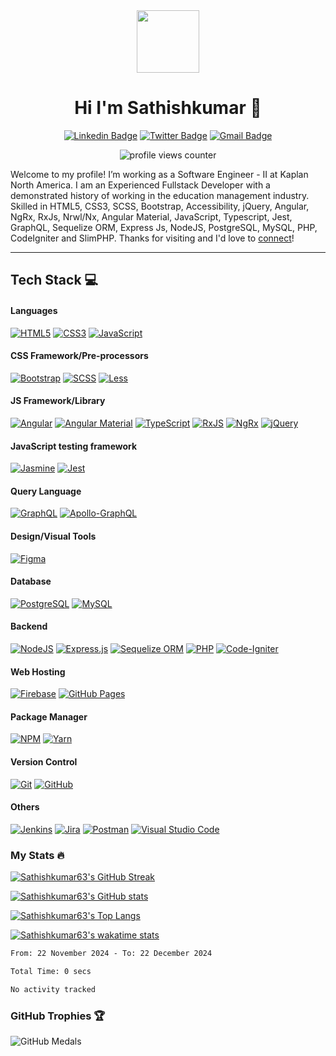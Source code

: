 <div id="header" align="center">
  <img
    src="https://media.giphy.com/media/M9gbBd9nbDrOTu1Mqx/giphy.gif"
    width="100"
  />

# Hi I'm Sathishkumar 👋  
[![Linkedin Badge](https://img.shields.io/badge/-sathishkumar63-blue?style=for-the-badge&logo=Linkedin&logoColor=white)](https://www.linkedin.com/in/sathishkumar63/)
[![Twitter Badge](https://img.shields.io/badge/-@__sathishjim63-1ca0f1?style=for-the-badge&labelColor=1ca0f1&logo=twitter&logoColor=white)](https://twitter.com/sathishjim63)
[![Gmail Badge](https://img.shields.io/badge/-sathishjim-c14438?style=for-the-badge&logo=Gmail&logoColor=white)](mailto:sathishjim@gmail.com)
    
<img
  src="https://komarev.com/ghpvc/?username=sathishkumar63&style=flat-square&color=green"
  alt="profile views counter"
  />
</div>

Welcome to my profile! I’m working as a Software Engineer - II at Kaplan North America. I am an Experienced Fullstack Developer with a demonstrated history of working in the education management industry. Skilled in HTML5, CSS3, SCSS, Bootstrap, Accessibility, jQuery, Angular, NgRx, RxJs, Nrwl/Nx, Angular Material, JavaScript, Typescript, Jest, GraphQL, Sequelize ORM,  Express Js, NodeJS, PostgreSQL, MySQL, PHP, CodeIgniter and SlimPHP. Thanks for visiting and I'd love to [connect](https://www.linkedin.com/in/sathishkumar63/)!


---
## Tech Stack 💻

#### Languages
[![HTML5](https://img.shields.io/badge/-HTML5-%23E34F26.svg?style=for-the-badge&logo=html5&logoColor=white)](https://developer.mozilla.org/en-US/docs/Learn/HTML)
[![CSS3](https://img.shields.io/badge/-CSS3-%231572B6.svg?style=for-the-badge&logo=css3&logoColor=white)](https://developer.mozilla.org/en-US/docs/Learn/CSS)
[![JavaScript](https://img.shields.io/badge/-JavaScript-%23323330.svg?style=for-the-badge&logo=javascript&logoColor=%23F7DF1E)](https://developer.mozilla.org/en-US/docs/Learn/Getting_started_with_the_web/JavaScript_basics)

#### CSS Framework/Pre-processors
[![Bootstrap](https://img.shields.io/badge/-Bootstrap-7952b3?style=for-the-badge&logo=bootstrap&logoColor=white)](https://getbootstrap.com/)
[![SCSS](https://img.shields.io/badge/-SCSS-bf4080?style=for-the-badge&logo=SASS&logoColor=white)](https://sass-lang.com/)
[![Less](https://img.shields.io/badge/-less-1d365d?style=for-the-badge&logo=less&logoColor=white)](https://lesscss.org/)

#### JS Framework/Library
[![Angular](https://img.shields.io/badge/-Angular-c4002f?style=for-the-badge&logo=angular&logoColor=white)](https://angular.io/)
[![Angular Material](https://img.shields.io/badge/-Angular%20Material-3f51b5?style=for-the-badge&logo=angular&logoColor=white)](https://material.angular.io/)
[![TypeScript](https://img.shields.io/badge/-TypeScript-%23007ACC.svg?style=for-the-badge&logo=typescript&logoColor=white)](https://www.typescriptlang.org/)
[![RxJS](https://img.shields.io/badge/-RxJS-%23B7178C.svg?style=for-the-badge&logo=reactivex&logoColor=white)](https://rxjs.dev/)
[![NgRx](https://img.shields.io/badge/-NgRx-%23B7178C.svg?style=for-the-badge&logo=reactivex&logoColor=white)](https://ngrx.io/)
[![jQuery](https://img.shields.io/badge/-jQuery-%230769AD.svg?style=for-the-badge&logo=jquery&logoColor=white)](https://jquery.com/)

#### JavaScript testing framework
[![Jasmine](https://img.shields.io/badge/-Jasmine-%238A4182.svg?style=for-the-badge&logo=jasmine&logoColor=white)](https://jasmine.github.io/)
[![Jest](https://img.shields.io/badge/-Jest-%238A4182.svg?style=for-the-badge&logo=jest&logoColor=white)](https://jestjs.io/)

#### Query Language
[![GraphQL](https://img.shields.io/badge/-GraphQL-E10098?style=for-the-badge&logo=graphql&logoColor=white)](https://graphql.org/)
[![Apollo-GraphQL](https://img.shields.io/badge/Apollo-GraphQL-311C87?style=for-the-badge&logo=apollo-graphql&logoColor=white)](https://www.apollographql.com/)

#### Design/Visual Tools
[![Figma](https://img.shields.io/badge/-Figma-000?style=for-the-badge&logo=figma)](https://www.figma.com/)

#### Database
[![PostgreSQL](https://img.shields.io/badge/-PostgreSQL-%23316192.svg?style=for-the-badge&logo=postgresql&logoColor=white)](https://www.postgresql.org/)
[![MySQL](https://img.shields.io/badge/-MySQL-3E6E93?style=for-the-badge&logo=mysql&logoColor=white)](https://www.mysql.com/)

#### Backend
[![NodeJS](https://img.shields.io/badge/-NodeJS-6DA55F?style=for-the-badge&logo=node.js&logoColor=white)](https://nodejs.dev/learn/introduction-to-nodejs)
[![Express.js](https://img.shields.io/badge/-ExpressJS-%23404d59.svg?style=for-the-badge&logo=express&logoColor=%2361DAFB)](https://expressjs.com/)
[![Sequelize ORM](https://img.shields.io/badge/-Sequelize%20ORM-%23404d59.svg?style=for-the-badge&logo=sequelize&logoColor=%2361DAFB)](https://sequelize.org/v7/)
[![PHP](https://img.shields.io/badge/-PHP-%23777BB4.svg?style=for-the-badge&logo=php&logoColor=white)](https://www.w3schools.com/php/)
[![Code-Igniter](https://img.shields.io/badge/-CodeIgniter-%23EF4223.svg?style=for-the-badge&logo=codeIgniter&logoColor=white)](https://codeigniter.com/user_guide/tutorial/index.html)

#### Web Hosting
[![Firebase](https://img.shields.io/badge/-Firebase-%23039BE5.svg?style=for-the-badge&logo=firebase)](https://firebase.google.com/)
[![GitHub Pages](https://img.shields.io/badge/-GitHub%20Pages-%23121011.svg?style=for-the-badge&logo=github&logoColor=white)](https://pages.github.com/)

#### Package Manager
[![NPM](https://img.shields.io/badge/-NPM-e34c26?style=for-the-badge&logo=npm&logoColor=white)](https://docs.npmjs.com/about-npm)
[![Yarn](https://img.shields.io/badge/-yarn-2188b6?style=for-the-badge&logo=yarn&logoColor=white)](https://classic.yarnpkg.com/en/docs)

#### Version Control
[![Git](https://img.shields.io/badge/-Git-%23E34F26.svg?style=for-the-badge&logo=git&logoColor=white)](https://git-scm.com/)
[![GitHub](https://img.shields.io/badge/-GitHub-%23121011.svg?style=for-the-badge&logo=github&logoColor=white)](https://github.com/)

#### Others
[![Jenkins](https://img.shields.io/badge/-Jenkins-brown?style=for-the-badge&logo=jenkins&logoColor=white)](https://www.jenkins.io/doc/)
[![Jira](https://img.shields.io/badge/-Jira-0052CC?style=for-the-badge&logo=jira&logoColor=white)](https://www.atlassian.com/software/jira)
[![Postman](https://img.shields.io/badge/-Postman-FF6C37?style=for-the-badge&logo=postman&logoColor=white)](https://www.postman.com/)
[![Visual Studio Code](https://img.shields.io/badge/-Visual%20Studio%20Code-0078d7.svg?style=for-the-badge&logo=visual-studio-code&logoColor=white)](https://code.visualstudio.com/)

### My Stats :fire:
[![Sathishkumar63's GitHub Streak](http://github-readme-streak-stats.herokuapp.com?user=sathishkumar63&show_icons=true&count_private=true&theme=github-dark&date_format=M%20j%5B%2C%20Y%5D)](http://github-readme-streak-stats.herokuapp.com?user=sathishkumar63&theme=github-dark&date_format=M%20j%5B%2C%20Y%5D)

[![Sathishkumar63's GitHub stats](https://github-readme-stats.vercel.app/api?username=sathishkumar63&count_private=true&show_icons=true&theme=solarized-dark)](https://github-readme-stats.vercel.app/api?username=sathishkumar63&count_private=true&show_icons=true&theme=solarized-dark)

[![Sathishkumar63's Top Langs](https://github-readme-stats.vercel.app/api/top-langs/?username=sathishkumar63&langs_count=8&layout=compact&theme=vision-friendly-dark)](https://github-readme-stats.vercel.app/api/top-langs/?username=sathishkumar63&layout=compact&show_icons=true&count_private=true&theme=vision-friendly-dark)

[![Sathishkumar63's wakatime stats](https://github-readme-stats.vercel.app/api/wakatime?username=Sathishkumar63)](https://wakatime.com/@sathishkumar63)

<!--START_SECTION:waka-->

```txt
From: 22 November 2024 - To: 22 December 2024

Total Time: 0 secs

No activity tracked
```

<!--END_SECTION:waka-->

### GitHub Trophies 🏆
  
![GitHub Medals](https://github-profile-trophy.vercel.app/?username=sathishkumar63&theme=dracula&no-frame=false&no-bg=false&margin-w=4)

